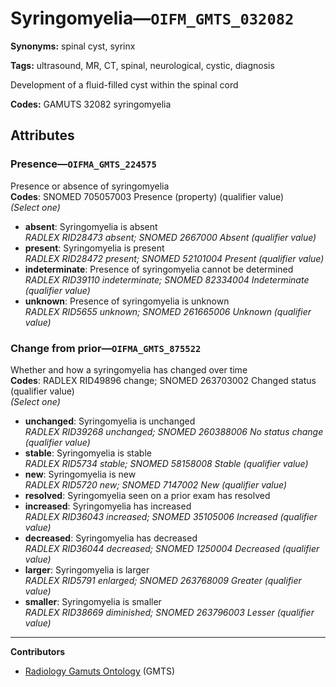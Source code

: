 # Syringomyelia—`OIFM_GMTS_032082`

**Synonyms:** spinal cyst, syrinx

**Tags:** ultrasound, MR, CT, spinal, neurological, cystic, diagnosis

Development of a fluid-filled cyst within the spinal cord

**Codes:** GAMUTS 32082 syringomyelia

## Attributes

### Presence—`OIFMA_GMTS_224575`

Presence or absence of syringomyelia  
**Codes**: SNOMED 705057003 Presence (property) (qualifier value)  
*(Select one)*

- **absent**: Syringomyelia is absent  
_RADLEX RID28473 absent; SNOMED 2667000 Absent (qualifier value)_
- **present**: Syringomyelia is present  
_RADLEX RID28472 present; SNOMED 52101004 Present (qualifier value)_
- **indeterminate**: Presence of syringomyelia cannot be determined  
_RADLEX RID39110 indeterminate; SNOMED 82334004 Indeterminate (qualifier value)_
- **unknown**: Presence of syringomyelia is unknown  
_RADLEX RID5655 unknown; SNOMED 261665006 Unknown (qualifier value)_

### Change from prior—`OIFMA_GMTS_875522`

Whether and how a syringomyelia has changed over time  
**Codes**: RADLEX RID49896 change; SNOMED 263703002 Changed status (qualifier value)  
*(Select one)*

- **unchanged**: Syringomyelia is unchanged  
_RADLEX RID39268 unchanged; SNOMED 260388006 No status change (qualifier value)_
- **stable**: Syringomyelia is stable  
_RADLEX RID5734 stable; SNOMED 58158008 Stable (qualifier value)_
- **new**: Syringomyelia is new  
_RADLEX RID5720 new; SNOMED 7147002 New (qualifier value)_
- **resolved**: Syringomyelia seen on a prior exam has resolved  
- **increased**: Syringomyelia has increased  
_RADLEX RID36043 increased; SNOMED 35105006 Increased (qualifier value)_
- **decreased**: Syringomyelia has decreased  
_RADLEX RID36044 decreased; SNOMED 1250004 Decreased (qualifier value)_
- **larger**: Syringomyelia is larger  
_RADLEX RID5791 enlarged; SNOMED 263768009 Greater (qualifier value)_
- **smaller**: Syringomyelia is smaller  
_RADLEX RID38669 diminished; SNOMED 263796003 Lesser (qualifier value)_

---

**Contributors**

- [Radiology Gamuts Ontology](https://gamuts.net/) (GMTS)